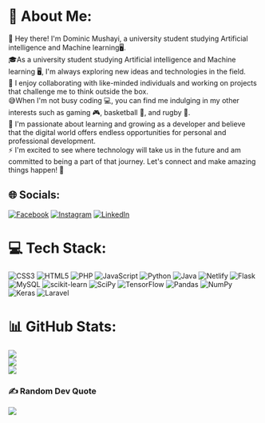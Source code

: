 # 💫 About Me:
👋 Hey there! I'm Dominic Mushayi, a university student studying Artificial intelligence and Machine learning🖥️.<br>🎓As a university student studying Artificial intelligence and Machine learning 🖥️, I'm always exploring new ideas and technologies in the field.<br>👯 I enjoy collaborating with like-minded individuals and working on projects that challenge me to think outside the box.<br>😅When I'm not busy coding 💻, you can find me indulging in my other interests such as gaming 🎮, basketball 🏀, and rugby 🏉.<br>🌱 I'm passionate about learning and growing as a developer and believe that the digital world offers endless opportunities for personal and professional development.<br>⚡ I'm excited to see where technology will take us in the future and am committed to being a part of that journey. Let's connect and make amazing things happen! 👋


## 🌐 Socials:
[![Facebook](https://img.shields.io/badge/Facebook-%231877F2.svg?logo=Facebook&logoColor=white)](https://facebook.com/demenico14) [![Instagram](https://img.shields.io/badge/Instagram-%23E4405F.svg?logo=Instagram&logoColor=white)](https://instagram.com/demenico._) [![LinkedIn](https://img.shields.io/badge/LinkedIn-%230077B5.svg?logo=linkedin&logoColor=white)](https://linkedin.com/in/dominic-m-7b514811a) 

# 💻 Tech Stack:
![CSS3](https://img.shields.io/badge/css3-%231572B6.svg?style=for-the-badge&logo=css3&logoColor=white) ![HTML5](https://img.shields.io/badge/html5-%23E34F26.svg?style=for-the-badge&logo=html5&logoColor=white) ![PHP](https://img.shields.io/badge/php-%23777BB4.svg?style=for-the-badge&logo=php&logoColor=white) ![JavaScript](https://img.shields.io/badge/javascript-%23323330.svg?style=for-the-badge&logo=javascript&logoColor=%23F7DF1E) ![Python](https://img.shields.io/badge/python-3670A0?style=for-the-badge&logo=python&logoColor=ffdd54) ![Java](https://img.shields.io/badge/java-%23ED8B00.svg?style=for-the-badge&logo=java&logoColor=white) ![Netlify](https://img.shields.io/badge/netlify-%23000000.svg?style=for-the-badge&logo=netlify&logoColor=#00C7B7) ![Flask](https://img.shields.io/badge/flask-%23000.svg?style=for-the-badge&logo=flask&logoColor=white) ![MySQL](https://img.shields.io/badge/mysql-%2300f.svg?style=for-the-badge&logo=mysql&logoColor=white) ![scikit-learn](https://img.shields.io/badge/scikit--learn-%23F7931E.svg?style=for-the-badge&logo=scikit-learn&logoColor=white) ![SciPy](https://img.shields.io/badge/SciPy-%230C55A5.svg?style=for-the-badge&logo=scipy&logoColor=%white) ![TensorFlow](https://img.shields.io/badge/TensorFlow-%23FF6F00.svg?style=for-the-badge&logo=TensorFlow&logoColor=white) ![Pandas](https://img.shields.io/badge/pandas-%23150458.svg?style=for-the-badge&logo=pandas&logoColor=white) ![NumPy](https://img.shields.io/badge/numpy-%23013243.svg?style=for-the-badge&logo=numpy&logoColor=white) ![Keras](https://img.shields.io/badge/Keras-%23D00000.svg?style=for-the-badge&logo=Keras&logoColor=white) ![Laravel](https://img.shields.io/badge/laravel-%23FF2D20.svg?style=for-the-badge&logo=laravel&logoColor=white)
# 📊 GitHub Stats:
![](https://github-readme-stats.vercel.app/api?username=Demenico14&theme=dark&hide_border=false&include_all_commits=true&count_private=true)<br/>
![](https://github-readme-streak-stats.herokuapp.com/?user=Demenico14&theme=dark&hide_border=false)<br/>
![](https://github-readme-stats.vercel.app/api/top-langs/?username=Demenico14&theme=dark&hide_border=false&include_all_commits=true&count_private=true&layout=compact)

### ✍️ Random Dev Quote
![](https://quotes-github-readme.vercel.app/api?type=horizontal&theme=radical)

<!-- Proudly created with GPRM ( https://gprm.itsvg.in ) -->
